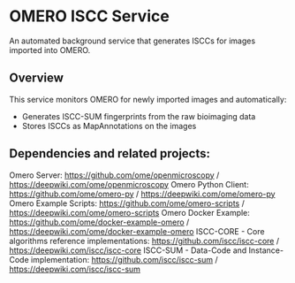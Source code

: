 # OMERO ISCC Service

An automated background service that generates ISCCs for images imported into OMERO.

## Overview

This service monitors OMERO for newly imported images and automatically:
- Generates ISCC-SUM fingerprints from the raw bioimaging data
- Stores ISCCs as MapAnnotations on the images

## Dependencies and related projects:

Omero Server: https://github.com/ome/openmicroscopy / https://deepwiki.com/ome/openmicroscopy
Omero Python Client: https://github.com/ome/omero-py / https://deepwiki.com/ome/omero-py
Omero Example Scripts: https://github.com/ome/omero-scripts / https://deepwiki.com/ome/omero-scripts
Omero Docker Example: https://github.com/ome/docker-example-omero / https://deepwiki.com/ome/docker-example-omero
ISCC-CORE - Core algorithms reference implementations: https://github.com/iscc/iscc-core / https://deepwiki.com/iscc/iscc-core
ISCC-SUM - Data-Code and Instance-Code implementation: https://github.com/iscc/iscc-sum / https://deepwiki.com/iscc/iscc-sum
